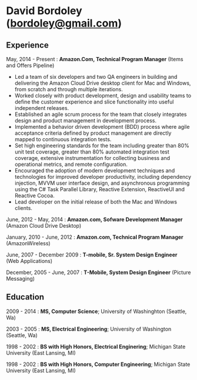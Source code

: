 David Bordoley (bordoley@gmail.com)
===================================


Experience
----------
May, 2014 - Present
:   **Amazon.Com, Technical Program Manager** (Items and Offers Pipeline)

* Led a team of six developers and two QA engineers in building and delivering the 
  Amazon Cloud Drive desktop client for Mac and Windows, from scratch and through multiple iterations.
* Worked closely with product development, design and usability teams to define the customer 
  experience and slice functionality into useful independent releases.
* Established an agile scrum process for the team that closely integrates design and product 
  management in development process.
* Implemented a behavior driven development (BDD) process where agile acceptance criteria 
  defined by product management are directly mapped to continuous integration tests.
* Set high engineering standards for the team including greater than 80% unit test coverage, 
  greater than 80% automated integration test coverage, extensive instrumentation for collecting 
  business and operational metrics, and remote configuration.
* Encouraged the adoption of modern development techniques and technologies for improved developer 
  productivity, including dependency injection, MVVM user interface design, and asynchronous programming 
  using the C# Task Parallel Library, Reactive Extension, ReactiveUI and Reactive Cocoa.
* Lead developer on the initial release of both the Mac and Windows clients.

June, 2012 - May, 2014
:    **Amazon.com, Sofware Development Manager** (Amazon Cloud Drive Desktop)

January, 2010 - June, 2012
:    **Amazon.com, Technical Program Manager** (AmazonWireless)

June, 2007 - December 2009
:    **T-mobile, Sr. System Design Engineer** (Web Applications)

December, 2005 - June, 2007
:    **T-Mobile, System Design Engineer** (Picture Messaging)

Education
---------
2009 - 2014
:    **MS, Computer Science**; University of Washinghton (Seattle, Wa)

2003 - 2005
:    **MS, Electrical Engineering**; University of Washington (Seattle, Wa)

1998 - 2002
:    **BS with High Honors, Electrical Enginering**; Michigan State University (East Lansing, MI)

1998 - 2002
:    **BS with High Honors, Computer Engineering**; Michigan State University (East Lansing, MI)
